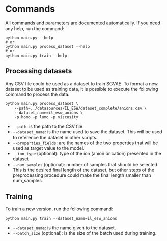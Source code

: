 # Commands

All commands and parameters are documented automatically. If you need any help,
run the command:

```ssh
python main.py --help 
# or
python main.py process_dataset --help 
# or
python main.py train --help 
```

## Processing datasets

Any CSV file could be used as a dataset to train SGVAE. To format a new dataset
to be used as training data, it is possible to execute the following command to
process the data.

```ssh
python main.py process_dataset \
    --path=../datasources/IL_ESW/dataset_complete/anions.csv \
    --dataset_name=il_esw_anions \
    -p homo -p lumo -p viscosity 
```

- `--path`: is the path to the CSV file
- `--dataset_name`: is the name used to save the dataset. This will be used to reference the dataset in other scripts.
- `--properties_fields`: are the names of the two properties that will be used as target value to the model.
- `--ion_type` (optional): type of the ion (anion or cation) presented in the dataset
- `--num_samples` (optional): number of samples that should be selected. This is the desired final length of the dataset, but other steps of the preprocessing procedure could make the final length smaller than num_samples.

## Training 

To train a new version, run the following command:

```ssh
python main.py train --dataset_name=il_esw_anions
```

- `--dataset_name`: is the name given to the dataset.
- `--batch_size` (optional):  is the size of the batch used during training.